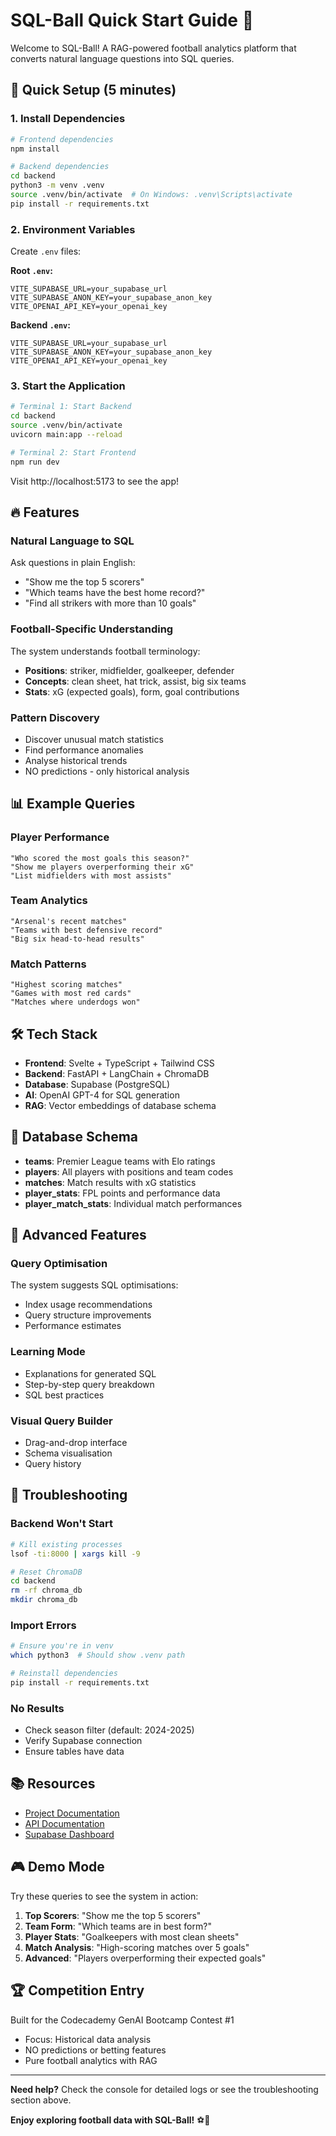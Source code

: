 # SQL-Ball Quick Start Guide 🚀

Welcome to SQL-Ball! A RAG-powered football analytics platform that converts natural language questions into SQL queries.

## 🎯 Quick Setup (5 minutes)

### 1. Install Dependencies

```bash
# Frontend dependencies
npm install

# Backend dependencies
cd backend
python3 -m venv .venv
source .venv/bin/activate  # On Windows: .venv\Scripts\activate
pip install -r requirements.txt
```

### 2. Environment Variables

Create `.env` files:

**Root `.env`:**
```env
VITE_SUPABASE_URL=your_supabase_url
VITE_SUPABASE_ANON_KEY=your_supabase_anon_key
VITE_OPENAI_API_KEY=your_openai_key
```

**Backend `.env`:**
```env
VITE_SUPABASE_URL=your_supabase_url
VITE_SUPABASE_ANON_KEY=your_supabase_anon_key
VITE_OPENAI_API_KEY=your_openai_key
```

### 3. Start the Application

```bash
# Terminal 1: Start Backend
cd backend
source .venv/bin/activate
uvicorn main:app --reload

# Terminal 2: Start Frontend
npm run dev
```

Visit http://localhost:5173 to see the app!

## 🔥 Features

### Natural Language to SQL
Ask questions in plain English:
- "Show me the top 5 scorers"
- "Which teams have the best home record?"
- "Find all strikers with more than 10 goals"

### Football-Specific Understanding
The system understands football terminology:
- **Positions**: striker, midfielder, goalkeeper, defender
- **Concepts**: clean sheet, hat trick, assist, big six teams
- **Stats**: xG (expected goals), form, goal contributions

### Pattern Discovery
- Discover unusual match statistics
- Find performance anomalies
- Analyse historical trends
- NO predictions - only historical analysis

## 📊 Example Queries

### Player Performance
```
"Who scored the most goals this season?"
"Show me players overperforming their xG"
"List midfielders with most assists"
```

### Team Analytics
```
"Arsenal's recent matches"
"Teams with best defensive record"
"Big six head-to-head results"
```

### Match Patterns
```
"Highest scoring matches"
"Games with most red cards"
"Matches where underdogs won"
```

## 🛠️ Tech Stack

- **Frontend**: Svelte + TypeScript + Tailwind CSS
- **Backend**: FastAPI + LangChain + ChromaDB
- **Database**: Supabase (PostgreSQL)
- **AI**: OpenAI GPT-4 for SQL generation
- **RAG**: Vector embeddings of database schema

## 📝 Database Schema

- **teams**: Premier League teams with Elo ratings
- **players**: All players with positions and team codes
- **matches**: Match results with xG statistics
- **player_stats**: FPL points and performance data
- **player_match_stats**: Individual match performances

## 🚀 Advanced Features

### Query Optimisation
The system suggests SQL optimisations:
- Index usage recommendations
- Query structure improvements
- Performance estimates

### Learning Mode
- Explanations for generated SQL
- Step-by-step query breakdown
- SQL best practices

### Visual Query Builder
- Drag-and-drop interface
- Schema visualisation
- Query history

## 🐛 Troubleshooting

### Backend Won't Start
```bash
# Kill existing processes
lsof -ti:8000 | xargs kill -9

# Reset ChromaDB
cd backend
rm -rf chroma_db
mkdir chroma_db
```

### Import Errors
```bash
# Ensure you're in venv
which python3  # Should show .venv path

# Reinstall dependencies
pip install -r requirements.txt
```

### No Results
- Check season filter (default: 2024-2025)
- Verify Supabase connection
- Ensure tables have data

## 📚 Resources

- [Project Documentation](./README.md)
- [API Documentation](http://localhost:8000/docs)
- [Supabase Dashboard](https://app.supabase.com)

## 🎮 Demo Mode

Try these queries to see the system in action:

1. **Top Scorers**: "Show me the top 5 scorers"
2. **Team Form**: "Which teams are in best form?"
3. **Player Stats**: "Goalkeepers with most clean sheets"
4. **Match Analysis**: "High-scoring matches over 5 goals"
5. **Advanced**: "Players overperforming their expected goals"

## 🏆 Competition Entry

Built for the Codecademy GenAI Bootcamp Contest #1
- Focus: Historical data analysis
- NO predictions or betting features
- Pure football analytics with RAG

---

**Need help?** Check the console for detailed logs or see the troubleshooting section above.

**Enjoy exploring football data with SQL-Ball!** ⚽️🎯